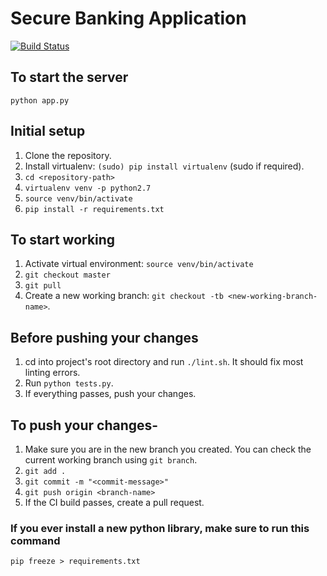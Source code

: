 # Secure Banking Application

[![Build Status](https://travis-ci.com/shubhangsati/secureBankingApplication.svg?token=csQdajwAqfy1MdL49VaC&branch=master)](https://travis-ci.com/shubhangsati/secureBankingApplication)

## To start the server
`python app.py`

## Initial setup
1. Clone the repository.
2. Install virtualenv: `(sudo) pip install virtualenv` (sudo if required).
3. `cd <repository-path>`
4. `virtualenv venv -p python2.7`
5. `source venv/bin/activate`
6. `pip install -r requirements.txt`

## To start working
1. Activate virtual environment: `source venv/bin/activate`
2. `git checkout master`
3. `git pull`
4. Create a new working branch: `git checkout -tb <new-working-branch-name>`.

## Before pushing your changes
1. cd into project's root directory and run `./lint.sh`. It should fix most linting errors.
2. Run `python tests.py`.
3. If everything passes, push your changes.

## To push your changes-
1. Make sure you are in the new branch you created. You can check the current working branch using `git branch`.
2. `git add .`
3. `git commit -m "<commit-message>"`
4. `git push origin <branch-name>`
5. If the CI build passes, create a pull request.

### If you ever install a new python library, make sure to run this command
`pip freeze > requirements.txt`
